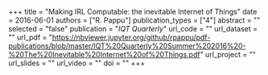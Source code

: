 +++
title = "Making IRL Computable: the inevitable Internet of Things"
date = 2016-06-01
authors = ["R. Pappu"]
publication_types = ["4"]
abstract = ""
selected = "false"
publication = "*IQT Quarterly*"
url_code = ""
url_dataset = ""
url_pdf = "https://nbviewer.jupyter.org/github/rpappu/pdf-publications/blob/master/IQT%20Quarterly%20Summer%202016%20-%20The%20Inevitable%20Internet%20of%20Things.pdf"
url_project = ""
url_slides = ""
url_video = ""
doi = ""
+++

